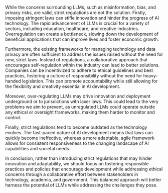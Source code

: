While the concerns surrounding LLMs, such as misinformation, bias, and privacy risks, are valid, strict regulations are not the solution. Firstly, imposing stringent laws can stifle innovation and hinder the progress of AI technology. The rapid advancement of LLMs is crucial for a variety of sectors, including education, healthcare, and creative industries. Overregulation can create a bottleneck, slowing down the development of beneficial applications that can improve lives and foster economic growth.

Furthermore, the existing frameworks for managing technology and data privacy are often sufficient to address the issues raised without the need for new, strict laws. Instead of regulations, a collaborative approach that encourages self-regulation within the industry can lead to better solutions. Companies can be incentivized to adhere to ethical guidelines and best practices, fostering a culture of responsibility without the need for heavy-handed legislation. This can promote accountability while still allowing for the flexibility and creativity essential in AI development.

Moreover, over-regulating LLMs may drive innovation and deployment underground or to jurisdictions with laxer laws. This could lead to the very problems we aim to prevent, as unregulated LLMs could operate outside any ethical or oversight frameworks, making them harder to monitor and control.

Finally, strict regulations tend to become outdated as the technology evolves. The fast-paced nature of AI development means that laws can quickly become ineffective, whereas a more adaptable, agile framework allows for consistent responsiveness to the changing landscape of AI capabilities and societal needs.

In conclusion, rather than introducing strict regulations that may hinder innovation and adaptability, we should focus on fostering responsible practices and policies that encourage development while addressing ethical concerns through a collaborative effort between stakeholders in technology, academia, and government. This balanced approach will better harness the potential of LLMs while addressing the challenges they pose.